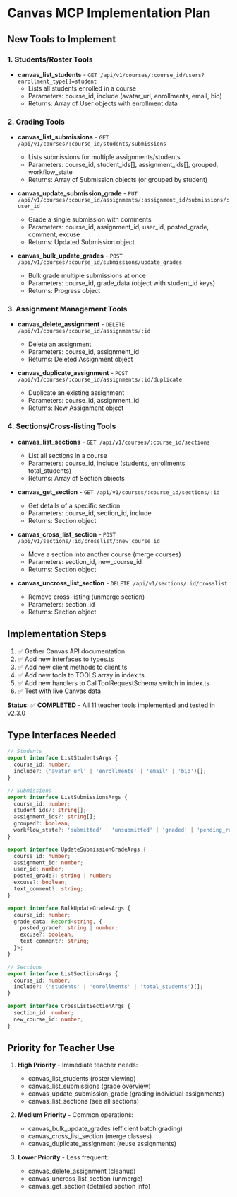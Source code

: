 # Canvas MCP Implementation Plan

## New Tools to Implement

### 1. Students/Roster Tools
- **canvas_list_students** - `GET /api/v1/courses/:course_id/users?enrollment_type[]=student`
  - Lists all students enrolled in a course
  - Parameters: course_id, include (avatar_url, enrollments, email, bio)
  - Returns: Array of User objects with enrollment data

### 2. Grading Tools
- **canvas_list_submissions** - `GET /api/v1/courses/:course_id/students/submissions`
  - Lists submissions for multiple assignments/students
  - Parameters: course_id, student_ids[], assignment_ids[], grouped, workflow_state
  - Returns: Array of Submission objects (or grouped by student)

- **canvas_update_submission_grade** - `PUT /api/v1/courses/:course_id/assignments/:assignment_id/submissions/:user_id`
  - Grade a single submission with comments
  - Parameters: course_id, assignment_id, user_id, posted_grade, comment, excuse
  - Returns: Updated Submission object

- **canvas_bulk_update_grades** - `POST /api/v1/courses/:course_id/submissions/update_grades`
  - Bulk grade multiple submissions at once
  - Parameters: course_id, grade_data (object with student_id keys)
  - Returns: Progress object

### 3. Assignment Management Tools
- **canvas_delete_assignment** - `DELETE /api/v1/courses/:course_id/assignments/:id`
  - Delete an assignment
  - Parameters: course_id, assignment_id
  - Returns: Deleted Assignment object

- **canvas_duplicate_assignment** - `POST /api/v1/courses/:course_id/assignments/:id/duplicate`
  - Duplicate an existing assignment
  - Parameters: course_id, assignment_id
  - Returns: New Assignment object

### 4. Sections/Cross-listing Tools
- **canvas_list_sections** - `GET /api/v1/courses/:course_id/sections`
  - List all sections in a course
  - Parameters: course_id, include (students, enrollments, total_students)
  - Returns: Array of Section objects

- **canvas_get_section** - `GET /api/v1/courses/:course_id/sections/:id`
  - Get details of a specific section
  - Parameters: course_id, section_id, include
  - Returns: Section object

- **canvas_cross_list_section** - `POST /api/v1/sections/:id/crosslist/:new_course_id`
  - Move a section into another course (merge courses)
  - Parameters: section_id, new_course_id
  - Returns: Section object

- **canvas_uncross_list_section** - `DELETE /api/v1/sections/:id/crosslist`
  - Remove cross-listing (unmerge section)
  - Parameters: section_id
  - Returns: Section object

## Implementation Steps

1. ✅ Gather Canvas API documentation
2. ✅ Add new interfaces to types.ts
3. ✅ Add new client methods to client.ts
4. ✅ Add new tools to TOOLS array in index.ts
5. ✅ Add new handlers to CallToolRequestSchema switch in index.ts
6. ✅ Test with live Canvas data

**Status**: ✅ **COMPLETED** - All 11 teacher tools implemented and tested in v2.3.0

## Type Interfaces Needed

```typescript
// Students
export interface ListStudentsArgs {
  course_id: number;
  include?: ('avatar_url' | 'enrollments' | 'email' | 'bio')[];
}

// Submissions
export interface ListSubmissionsArgs {
  course_id: number;
  student_ids?: string[];
  assignment_ids?: string[];
  grouped?: boolean;
  workflow_state?: 'submitted' | 'unsubmitted' | 'graded' | 'pending_review';
}

export interface UpdateSubmissionGradeArgs {
  course_id: number;
  assignment_id: number;
  user_id: number;
  posted_grade?: string | number;
  excuse?: boolean;
  text_comment?: string;
}

export interface BulkUpdateGradesArgs {
  course_id: number;
  grade_data: Record<string, {
    posted_grade?: string | number;
    excuse?: boolean;
    text_comment?: string;
  }>;
}

// Sections
export interface ListSectionsArgs {
  course_id: number;
  include?: ('students' | 'enrollments' | 'total_students')[];
}

export interface CrossListSectionArgs {
  section_id: number;
  new_course_id: number;
}
```

## Priority for Teacher Use

1. **High Priority** - Immediate teacher needs:
   - canvas_list_students (roster viewing)
   - canvas_list_submissions (grade overview)
   - canvas_update_submission_grade (grading individual assignments)
   - canvas_list_sections (see all sections)

2. **Medium Priority** - Common operations:
   - canvas_bulk_update_grades (efficient batch grading)
   - canvas_cross_list_section (merge classes)
   - canvas_duplicate_assignment (reuse assignments)

3. **Lower Priority** - Less frequent:
   - canvas_delete_assignment (cleanup)
   - canvas_uncross_list_section (unmerge)
   - canvas_get_section (detailed section info)